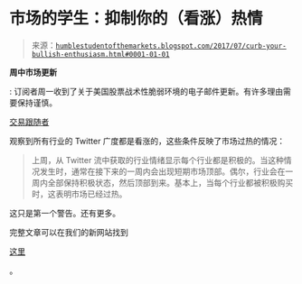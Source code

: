 <!--yml

类别：未分类

日期：2024-05-18 02:50:51

-->

# 市场的学生：抑制你的（看涨）热情

> 来源：[`humblestudentofthemarkets.blogspot.com/2017/07/curb-your-bullish-enthusiasm.html#0001-01-01`](https://humblestudentofthemarkets.blogspot.com/2017/07/curb-your-bullish-enthusiasm.html#0001-01-01)

**周中市场更新**

: 订阅者周一收到了关于美国股票战术性脆弱环境的电子邮件更新。有许多理由需要保持谨慎。

[交易跟随者](https://www.tradefollowers.com/blog/market-overbought/)

观察到所有行业的 Twitter 广度都是看涨的，这些条件反映了市场过热的情况：

> 上周，从 Twitter 流中获取的行业情绪显示每个行业都是积极的。当这种情况发生时，通常在接下来的一周内会出现短期市场顶部。偶尔，行业会在一周内全部保持积极状态，然后顶部到来。基本上，当每个行业都被积极购买时，这表明市场已经过热。

这只是第一个警告。还有更多。

完整文章可以在我们的新网站找到

[这里](https://humblestudentofthemarkets.com/2017/07/26/curb-your-bullish-enthusiasm/)

。
